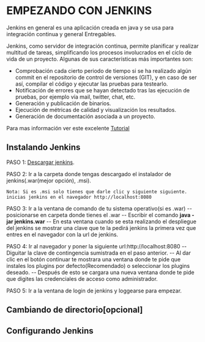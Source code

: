# EMPEZANDO CON JENKINS

Jenkins en general es una aplicación creada en java y se usa para integración continua  y general Entregables. 



Jenkins, como servidor de integración continua, permite planificar y realizar multitud de tareas, simplificando los procesos involucrados en el ciclo de vida de un proyecto. Algunas de sus características más importantes son:

* Comprobación cada cierto periodo de tiempo si se ha realizado algún commit en el repositorio de control de versiones (GIT), y en caso de ser así, compilar el código y ejecutar las pruebas para testearlo.
* Notificación de errores que se hayan detectado tras las ejecución de pruebas, por ejemplo vía mail, twitter, chat, etc.
* Generación y publicación de binarios.
* Ejecución de métricas de calidad y visualización los resultados.
* Generación de documentación asociada a un proyecto.

Para mas información ver este excelente [Tutorial](http://www.robertocrespo.net/kaizen/aprende-a-montar-un-entorno-de-integracion-continua-iv-jenkins/)


## Instalando Jenkins

PASO 1: [Descargar jenkins](https://jenkins.io/download/).

PASO 2: Ir a la carpeta donde tengas descargado el instalador de jenkins(.war(mejor opción), .msi).

    Nota: Si es .msi solo tienes que darle clic y siguiente siguiente. inicias jenkins en el navegador http://localhost:8080

PASO 3: Ir a la ventana de comando de tu sistema operativo(si es .war)
       -- posicionarse en carpeta donde tienes el .war
	   -- Escribir el comando **java -jar jenkins.war**
	   -- En esta ventana cuando se esta realizando el despliegue del jenkins se mostrar una clave que te la pedirá jenkins la primera vez que entres en el navegador con la url de jenkins.
	   
PASO 4: Ir al navegador y poner la siguiente url:http://localhost:8080
       -- Diguitar la clave de contingencia sumistrada en el paso anterior.
	   -- Al dar clic en el botón continuar te mostrara una ventana donde te pide que instales los plugins por defecto(Recomendado) o seleccionar los plugins deseado. 
       -- Después de esto se cargara una nueva ventana donde te pide que digites las credenciales de acceso como administrador.

PASO 5: Ir a la ventana de login de jenkins y loggearse para empezar.



## Cambiando de directorio[opcional]

## Configurando Jenkins 




